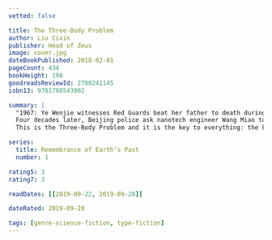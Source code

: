 ```yaml
---
vetted: false

title: The Three-Body Problem
author: Liu Cixin
publisher: Head of Zeus
image: cover.jpg
dateBookPublished: 2018-02-01
pageCount: 434
bookHeight: 198
goodreadsReviewId: 2780241145
isbn13: 9781788543002

summary: |
  "1967: Ye Wenjie witnesses Red Guards beat her father to death during China's Cultural Revolution. This singular event will shape not only the rest of her life but also the future of mankind.
  Four decades later, Beijing police ask nanotech engineer Wang Miao to infiltrate a secretive cabal of scientists after a spate of inexplicable suicides. Wang's investigation will lead him to a mysterious online game and immerse him in a virtual world ruled by the intractable and unpredicatable interaction of its three suns.
  This is the Three-Body Problem and it is the key to everything: the key to the scientists' deaths, the key to a conspiracy that spans light-years and the key to the extinction-level threat humanity now faces."

series:
  title: Remembrance of Earth’s Past
  number: 1

rating5: 3
rating7: 3

readDates: [[2019-09-22, 2019-09-28]]

dateRated: 2019-09-28

tags: [genre-science-fiction, type-fiction]
---
```

